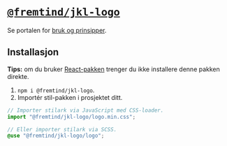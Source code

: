 # [`@fremtind/jkl-logo`](https://jokul.fremtind.no/komponenter/logo)

Se portalen for [bruk og prinsipper](https://jokul.fremtind.no/komponenter/logo).

## Installasjon

**Tips:** om du bruker [React-pakken](../logo-react/) trenger du ikke installere denne pakken direkte.

1. `npm i @fremtind/jkl-logo`.
2. Importér stil-pakken i prosjektet ditt.

```js
// Importer stilark via JavaScript med CSS-loader.
import "@fremtind/jkl-logo/logo.min.css";
```

```scss
// Eller importer stilark via SCSS.
@use "@fremtind/jkl-logo/logo";
```
